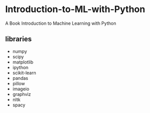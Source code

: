 # Introduction-to-ML-with-Python
A Book Introduction to Machine Learning with Python


## libraries
- numpy
- scipy
- matplotlib
- ipython
- scikit-learn
- pandas
- pillow
- imageio
- graphviz
- nltk
- spacy